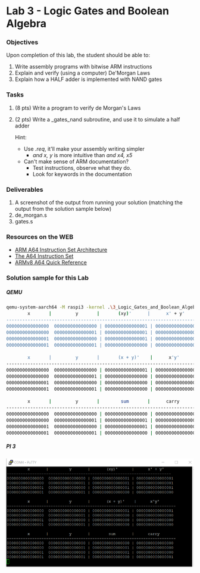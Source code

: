 # Lab 3 - Logic Gates and Boolean Algebra

### Objectives
Upon completion of this lab, the student should be able to:

1. Write assembly programs with bitwise ARM instructions
2. Explain and verify (using a computer) De'Morgan Laws 
3. Explain how a HALF adder is implemented with NAND gates

### Tasks
1. (8 pts) Write a program to verify de Morgan's Laws
1. (2 pts) Write a \_gates_nand subroutine, and use it to simulate a half adder

    Hint:
     - Use *.req*, it'll make your assembly writing simpler
         - *and x, y* is more intuitive than *and x4, x5*
     - Can't make sense of ARM documentation?
         - Test instructions, observe what they do.
         - Look for keywords in the documentation

### Deliverables
1. A screenshot of the output from running your solution (matching the output from the solution sample below)
2. de_morgan.s
3. gates.s

### Resources on the WEB
- [ARM A64 Instruction Set Architecture](https://static.docs.arm.com/ddi0596/a/DDI_0596_ARM_a64_instruction_set_architecture.pdf)
- [The A64 Instruction Set](https://static.docs.arm.com/100898/0100/the_a64_Instruction_set_100898_0100.pdf)
- [ARMv8 A64 Quick Reference](https://courses.cs.washington.edu/courses/cse469/18wi/Materials/arm64.pdf)

### Solution sample for this Lab
##### QEMU
```bash
qemu-system-aarch64 -M raspi3 -kernel .\3_Logic_Gates_and_Boolean_Algebra\output\kernel8.img -serial null -serial stdio
        x       |         y       |       (xy)'      |      x' + y'
-----------------------------------------------------------------------
0000000000000000  0000000000000000 | 0000000000000001 | 0000000000000001
0000000000000000  0000000000000001 | 0000000000000001 | 0000000000000001
0000000000000001  0000000000000000 | 0000000000000001 | 0000000000000001
0000000000000001  0000000000000001 | 0000000000000000 | 0000000000000000

        x       |         y       |       (x + y)'    |      x'y'
-------------------------------------------------------------------------
0000000000000000  0000000000000000 | 0000000000000001 | 0000000000000001
0000000000000000  0000000000000001 | 0000000000000000 | 0000000000000000
0000000000000001  0000000000000000 | 0000000000000000 | 0000000000000000
0000000000000001  0000000000000001 | 0000000000000000 | 0000000000000000

        x       |         y       |        sum       |      carry
-------------------------------------------------------------------------
0000000000000000  0000000000000000 | 0000000000000000 | 0000000000000000
0000000000000000  0000000000000001 | 0000000000000001 | 0000000000000000
0000000000000001  0000000000000000 | 0000000000000001 | 0000000000000000
0000000000000001  0000000000000001 | 0000000000000000 | 0000000000000001
```
##### PI 3
  <img src="https://github.com/rromanotero/computer_architecture_labs/blob/master/3_Logic_Gates_and_Boolean_Algebra/images/lab3_solution.png" width="720"/>
